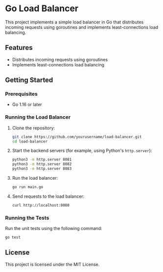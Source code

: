 # Go Load Balancer

This project implements a simple load balancer in Go that distributes incoming requests using goroutines and implements least-connections load balancing.

## Features

- Distributes incoming requests using goroutines
- Implements least-connections load balancing

## Getting Started

### Prerequisites

- Go 1.16 or later

### Running the Load Balancer

1. Clone the repository:
    ```sh
    git clone https://github.com/yourusername/load-balancer.git
    cd load-balancer
    ```

2. Start the backend servers (for example, using Python's `http.server`):
    ```sh
    python3 -m http.server 8081
    python3 -m http.server 8082
    python3 -m http.server 8083
    ```

3. Run the load balancer:
    ```sh
    go run main.go
    ```

4. Send requests to the load balancer:
    ```sh
    curl http://localhost:8080
    ```

### Running the Tests

Run the unit tests using the following command:
```sh
go test
```

## License

This project is licensed under the MIT License.
